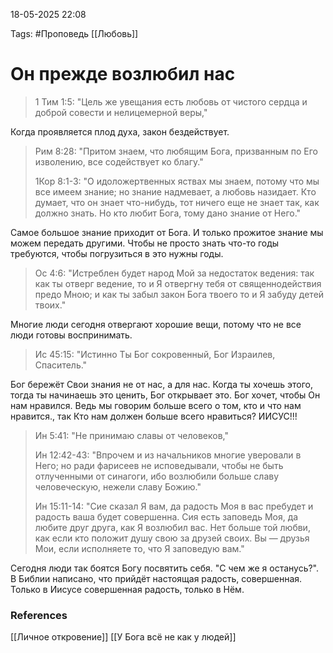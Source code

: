 18-05-2025 22:08

Tags: #Проповедь
[[Любовь]]
# Он прежде возлюбил нас

> 1 Тим 1:5: "Цель же увещания есть любовь от чистого сердца и доброй совести и нелицемерной веры,"

Когда проявляется плод духа, закон бездействует.

> Рим 8:28: "Притом знаем, что любящим Бога, призванным по Его изволению, все содействует ко благу."
> 
>  1Кор 8:1-3: "О идоложертвенных яствах мы знаем, потому что мы все имеем знание; но знание надмевает, а любовь назидает. Кто думает, что он знает что-нибудь, тот ничего еще не знает так, как должно знать. Но кто любит Бога, тому дано знание от Него."

Самое большое знание приходит от Бога. И только прожитое знание мы можем передать другими. Чтобы не просто знать что-то годы требуются, чтобы погрузиться в это нужны годы.

> Ос 4:6: "Истреблен будет народ Мой за недостаток ведения: так как ты отверг ведение, то и Я отвергну тебя от священнодействия предо Мною; и как ты забыл закон Бога твоего то и Я забуду детей твоих."

Многие люди сегодня отвергают хорошие вещи, потому что не все люди готовы воспринимать.

> Ис 45:15: "Истинно Ты Бог сокровенный, Бог Израилев, Спаситель."

Бог бережёт Свои знания не от нас, а для нас. Когда ты хочешь этого, тогда ты начинаешь это ценить, Бог открывает это. Бог хочет, чтобы Он нам нравился. Ведь мы говорим больше всего о том, кто и что нам нравится., так Кто нам должен больше всего нравиться? ИИСУС!!! 

> Ин 5:41: "Не принимаю славы от человеков,"
>
> Ин 12:42-43: "Впрочем и из начальников многие уверовали в Него; но ради фарисеев не исповедывали, чтобы не быть отлученными от синагоги, ибо возлюбили больше славу человеческую, нежели славу Божию."
>
> Ин 15:11-14: "Сие сказал Я вам, да радость Моя в вас пребудет и радость ваша будет совершенна. Сия есть заповедь Моя, да любите друг друга, как Я возлюбил вас. Нет больше той любви, как если кто положит душу свою за друзей своих. Вы — друзья Мои, если исполняете то, что Я заповедую вам."

Сегодня люди так боятся Богу посвятить себя. "С чем же я останусь?". В Библии написано, что прийдёт настоящая радость, совершенная. Только в Иисусе совершенная радость, только в Нём.
### References
[[Личное откровение]]
[[У Бога всё не как у людей]]
